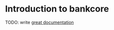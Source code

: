 # Introduction to bankcore

TODO: write [great documentation](http://jacobian.org/writing/what-to-write/)
